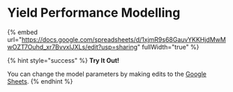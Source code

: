 # Yield Performance Modelling

{% embed url="https://docs.google.com/spreadsheets/d/1xjmR9s68GauvYKKHjdMwMwOZT7Ouhd_xr7BvvxlJXLs/edit?usp=sharing" fullWidth="true" %}

{% hint style="success" %}
**Try It Out!**

You can change the model parameters by making edits to the [Google Sheets](https://docs.google.com/spreadsheets/d/1MugRUftVEhAzGbcLYYNWYhGJUaJkeN5zgW\_126KCRD0/edit?usp=sharing).
{% endhint %}
